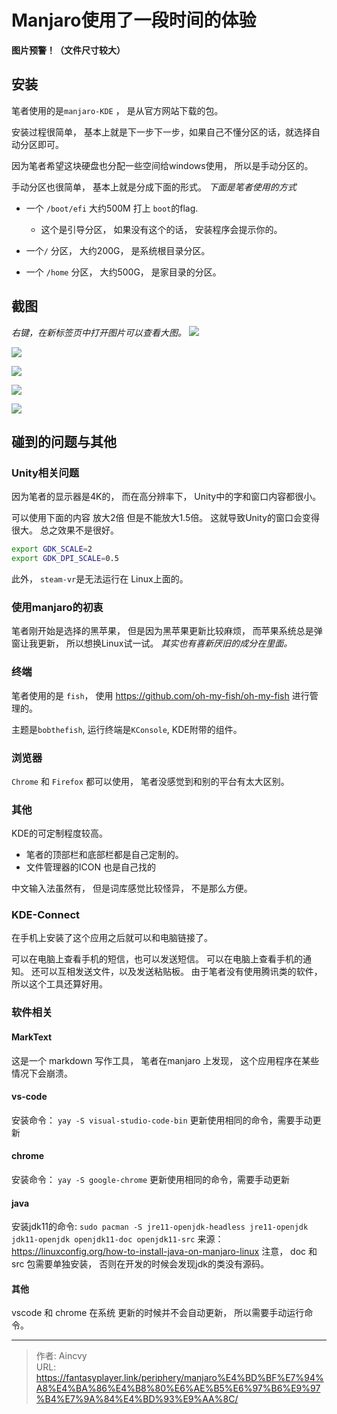 # Manjaro使用了一段时间的体验


**图片预警！（文件尺寸较大）**

## 安装

笔者使用的是`manjaro-KDE` ， 是从官方网站下载的包。 

安装过程很简单， 基本上就是下一步下一步，如果自己不懂分区的话，就选择自动分区即可。 

因为笔者希望这块硬盘也分配一些空间给windows使用， 所以是手动分区的。 

手动分区也很简单， 基本上就是分成下面的形式。 *下面是笔者使用的方式*

- 一个 `/boot/efi` 大约500M 打上 `boot`的flag.
  
  - 这个是引导分区， 如果没有这个的话， 安装程序会提示你的。 

- 一个`/` 分区， 大约200G， 是系统根目录分区。

- 一个 `/home` 分区， 大约500G， 是家目录的分区。 

## 截图
*右键，在新标签页中打开图片可以查看大图。*
![](/img/periphery/manjaro-kde/1.png)

![](/img/periphery/manjaro-kde/2.png)

![](/img/periphery/manjaro-kde/3.png) 

![](/img/periphery/manjaro-kde/4.png)

![](/img/periphery/manjaro-kde/5.png)

## 碰到的问题与其他

### Unity相关问题

因为笔者的显示器是4K的， 而在高分辨率下， Unity中的字和窗口内容都很小。 

可以使用下面的内容 放大2倍 但是不能放大1.5倍。 这就导致Unity的窗口会变得很大。 
总之效果不是很好。 

```bash
export GDK_SCALE=2
export GDK_DPI_SCALE=0.5
```
此外， `steam-vr`是无法运行在 Linux上面的。  

### 使用manjaro的初衷
笔者刚开始是选择的黑苹果， 但是因为黑苹果更新比较麻烦， 而苹果系统总是弹窗让我更新， 所以想换Linux试一试。   *其实也有喜新厌旧的成分在里面。*

### 终端 
笔者使用的是 `fish`， 使用 https://github.com/oh-my-fish/oh-my-fish 进行管理的。

主题是`bobthefish`, 运行终端是`KConsole`, KDE附带的组件。 

### 浏览器
`Chrome` 和 `Firefox` 都可以使用， 笔者没感觉到和别的平台有太大区别。

### 其他
KDE的可定制程度较高。
- 笔者的顶部栏和底部栏都是自己定制的。 
- 文件管理器的ICON 也是自己找的 

中文输入法虽然有， 但是词库感觉比较怪异， 不是那么方便。  

### KDE-Connect
在手机上安装了这个应用之后就可以和电脑链接了。 

可以在电脑上查看手机的短信，也可以发送短信。 
可以在电脑上查看手机的通知。
还可以互相发送文件，以及发送粘贴板。 
由于笔者没有使用腾讯类的软件， 所以这个工具还算好用。

### 软件相关

#### MarkText
这是一个 markdown 写作工具， 笔者在manjaro 上发现， 这个应用程序在某些情况下会崩溃。 

#### vs-code
安装命令： `yay -S visual-studio-code-bin`
更新使用相同的命令，需要手动更新


#### chrome
安装命令：  `yay -S google-chrome`
更新使用相同的命令，需要手动更新

#### java
安装jdk11的命令:  `sudo pacman -S jre11-openjdk-headless jre11-openjdk jdk11-openjdk openjdk11-doc openjdk11-src`
来源：  https://linuxconfig.org/how-to-install-java-on-manjaro-linux
注意， doc 和 src 包需要单独安装， 否则在开发的时候会发现jdk的类没有源码。

#### 其他
vscode 和 chrome 在系统 更新的时候并不会自动更新， 所以需要手动运行命令。 



---

> 作者: Aincvy  
> URL: https://fantasyplayer.link/periphery/manjaro%E4%BD%BF%E7%94%A8%E4%BA%86%E4%B8%80%E6%AE%B5%E6%97%B6%E9%97%B4%E7%9A%84%E4%BD%93%E9%AA%8C/  

